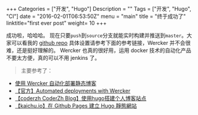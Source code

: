+++
Categories = ["开发", "Hugo"]
Description = ""
Tags = ["开发", "Hugo", "CI"]
date = "2016-02-01T06:53:50Z"
menu = "main"
title = "终于成功了"
linktitle="first ever post"
weight= 10
+++

成功啦，哈哈哈。
现在只要`push`到`source`分支就能实时构建并推送到`master`。大家可以看我的 [github repo](https://github.com/qiansen1386/qiansen1386.github.io)
具体设置请参考下面的参考链接，Wercker 并不会很难，还是挺好理解的。
Wercker 也真的很好用，运用 docker 技术的自动化产品不要太方便，真的可以不用 jenkins 了。

>主要参考了：
- [使用 Wercker 自动化部署静态博客](http://fatestigma.github.io/2016/01/29/%E4%BD%BF%E7%94%A8-wercker-%E8%87%AA%E5%8A%A8%E5%8C%96%E9%83%A8%E7%BD%B2%E9%9D%99%E6%80%81%E5%8D%9A%E5%AE%A2/)
- [【官方】Automated deployments with Wercker](https://gohugo.io/tutorials/automated-deployments/)
- [【coderzh CoderZh Blog】使用hugo搭建个人博客站点](http://blog.coderzh.com/2015/08/29/hugo/)
- [【kaichu.io】在 Github Pages 建立 Hugo 靜態網站](http://kaichu.io/2015/07/my-first-post/)